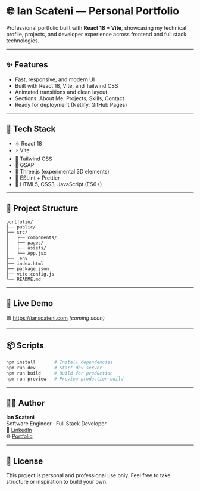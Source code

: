# 🌐 Ian Scateni — Personal Portfolio

Professional portfolio built with **React 18 + Vite**, showcasing my technical profile, projects, and developer experience across frontend and full stack technologies.

---

## ✨ Features

- Fast, responsive, and modern UI
- Built with React 18, Vite, and Tailwind CSS
- Animated transitions and clean layout
- Sections: About Me, Projects, Skills, Contact
- Ready for deployment (Netlify, GitHub Pages)

---

## 🧰 Tech Stack

- ⚛️ React 18
- ⚡ Vite
- 🎨 Tailwind CSS
- 🎥 GSAP
- 🧠 Three.js (experimental 3D elements)
- 🔎 ESLint + Prettier
- 🧱 HTML5, CSS3, JavaScript (ES6+)

---

## 📁 Project Structure

```
portfolio/
├── public/
├── src/
│   ├── components/
│   ├── pages/
│   ├── assets/
│   └── App.jsx
├── .env
├── index.html
├── package.json
├── vite.config.js
└── README.md
```

---

## 🔗 Live Demo

🟢 https://ianscateni.com *(coming soon)*

---

## 📦 Scripts

```bash
npm install       # Install dependencies
npm run dev       # Start dev server
npm run build     # Build for production
npm run preview   # Preview production build
```

---

## 👨‍💻 Author

**Ian Scateni**  
Software Engineer · Full Stack Developer  
🔗 [LinkedIn](https://linkedin.com/in/IanScateni)  
🌐 [Portfolio](https://ianscateni.com)

---

## 📜 License

This project is personal and professional use only. Feel free to take structure or inspiration to build your own.